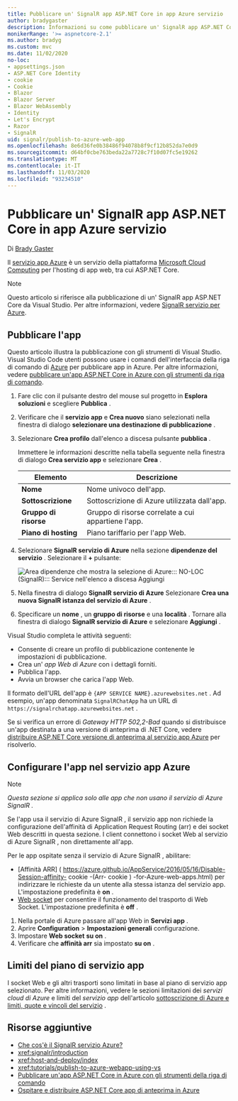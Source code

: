 ```yaml
---
title: Pubblicare un' SignalR app ASP.NET Core in app Azure servizio
author: bradygaster
description: Informazioni su come pubblicare un' SignalR app ASP.NET Core in app Azure servizio.
monikerRange: '>= aspnetcore-2.1'
ms.author: bradyg
ms.custom: mvc
ms.date: 11/02/2020
no-loc:
- appsettings.json
- ASP.NET Core Identity
- cookie
- Cookie
- Blazor
- Blazor Server
- Blazor WebAssembly
- Identity
- Let's Encrypt
- Razor
- SignalR
uid: signalr/publish-to-azure-web-app
ms.openlocfilehash: 8e6d36fe0b38486f94078b8f9cf12b852da7e0d9
ms.sourcegitcommit: d64bf0cbe763beda22a7728c7f10d07fc5e19262
ms.translationtype: MT
ms.contentlocale: it-IT
ms.lasthandoff: 11/03/2020
ms.locfileid: "93234510"
---
```

# <a name="publish-an-aspnet-core-no-locsignalr-app-to-azure-app-service"></a>Pubblicare un' SignalR app ASP.NET Core in app Azure servizio

Di [Brady Gaster](https://twitter.com/bradygaster)

Il [servizio app Azure](/azure/app-service/app-service-web-overview) è un servizio della piattaforma [Microsoft Cloud Computing](https://azure.microsoft.com/) per l'hosting di app web, tra cui ASP.NET Core.

> [!NOTE]
> Questo articolo si riferisce alla pubblicazione di un' SignalR app ASP.NET Core da Visual Studio. Per altre informazioni, vedere [ SignalR servizio per Azure](https://azure.microsoft.com/services/signalr-service).

## <a name="publish-the-app"></a>Pubblicare l'app

Questo articolo illustra la pubblicazione con gli strumenti di Visual Studio. Visual Studio Code utenti possono usare i comandi dell'interfaccia della riga di comando di [Azure](/cli/azure) per pubblicare app in Azure. Per altre informazioni, vedere [pubblicare un'app ASP.NET Core in Azure con gli strumenti da riga di comando](/azure/app-service/app-service-web-get-started-dotnet).

1. Fare clic con il pulsante destro del mouse sul progetto in **Esplora soluzioni** e scegliere **Pubblica** .

1. Verificare che il **servizio app** e **Crea nuovo** siano selezionati nella finestra di dialogo **selezionare una destinazione di pubblicazione** .

1. Selezionare **Crea profilo** dall'elenco a discesa pulsante **pubblica** .

   Immettere le informazioni descritte nella tabella seguente nella finestra di dialogo **Crea servizio app** e selezionare **Crea** .

   | Elemento               | Descrizione |
   | ------------------ | ----------- |
   | **Nome**           | Nome univoco dell'app. |
   | **Sottoscrizione**   | Sottoscrizione di Azure utilizzata dall'app. |
   | **Gruppo di risorse** | Gruppo di risorse correlate a cui appartiene l'app. |
   | **Piano di hosting**   | Piano tariffario per l'app Web. |

1. Selezionare **SignalR servizio di Azure** nella sezione **dipendenze del servizio** . Selezionare il **+** pulsante:

   ![Area dipendenze che mostra la selezione di Azure::: NO-LOC (SignalR)::: Service nell'elenco a discesa Aggiungi](publish-to-azure-web-app/_static/signalr-service-dependency.png)

1. Nella finestra di dialogo **SignalR servizio di Azure** Selezionare **Crea una nuova SignalR istanza del servizio di Azure** .

1. Specificare un **nome** , un **gruppo di risorse** e una **località** . Tornare alla finestra di dialogo **SignalR servizio di Azure** e selezionare **Aggiungi** .

Visual Studio completa le attività seguenti:

* Consente di creare un profilo di pubblicazione contenente le impostazioni di pubblicazione.
* Crea un' *app Web di Azure* con i dettagli forniti.
* Pubblica l'app.
* Avvia un browser che carica l'app Web.

Il formato dell'URL dell'app è `{APP SERVICE NAME}.azurewebsites.net` . Ad esempio, un'app denominata `SignalRChatApp` ha un URL di `https://signalrchatapp.azurewebsites.net` .

Se si verifica un errore di *Gateway HTTP 502,2-Bad* quando si distribuisce un'app destinata a una versione di anteprima di .NET Core, vedere [distribuire ASP.NET Core versione di anteprima al servizio app Azure](xref:host-and-deploy/azure-apps/index#deploy-aspnet-core-preview-release-to-azure-app-service) per risolverlo.

## <a name="configure-the-app-in-azure-app-service"></a>Configurare l'app nel servizio app Azure

> [!NOTE]
> *Questa sezione si applica solo alle app che non usano il servizio di Azure SignalR .*
>
> Se l'app usa il servizio di Azure SignalR , il servizio app non richiede la configurazione dell'affinità di Application Request Routing (arr) e dei socket Web descritti in questa sezione. I client connettono i socket Web al servizio di Azure SignalR , non direttamente all'app.

Per le app ospitate senza il servizio di Azure SignalR , abilitare:

* [Affinità ARR] ( https://azure.github.io/AppService/2016/05/16/Disable-Session-affinity- cookie -(Arr- cookie ) -for-Azure-web-apps.html) per indirizzare le richieste da un utente alla stessa istanza del servizio app. L'impostazione predefinita è **on** .
* [Web socket](xref:fundamentals/websockets) per consentire il funzionamento del trasporto di Web Socket. L'impostazione predefinita è **off** .

1. Nella portale di Azure passare all'app Web in **Servizi app** .
1. Aprire **Configuration**  >  **Impostazioni generali** configurazione.
1. Impostare **Web socket** **su on** .
1. Verificare che **affinità arr** sia impostato **su on** .

## <a name="app-service-plan-limits"></a>Limiti del piano di servizio app

I socket Web e gli altri trasporti sono limitati in base al piano di servizio app selezionato. Per altre informazioni, vedere le sezioni limitazioni dei *servizi cloud di Azure* e limiti del *servizio app* dell'articolo [sottoscrizione di Azure e limiti, quote e vincoli del servizio](/azure/azure-subscription-service-limits#app-service-limits) .

## <a name="additional-resources"></a>Risorse aggiuntive

* [Che cos'è il SignalR servizio Azure?](/azure/azure-signalr/signalr-overview)
* <xref:signalr/introduction>
* <xref:host-and-deploy/index>
* <xref:tutorials/publish-to-azure-webapp-using-vs>
* [Pubblicare un'app ASP.NET Core in Azure con gli strumenti della riga di comando](/azure/app-service/app-service-web-get-started-dotnet)
* [Ospitare e distribuire ASP.NET Core app di anteprima in Azure](xref:host-and-deploy/azure-apps/index#deploy-aspnet-core-preview-release-to-azure-app-service)
